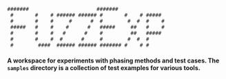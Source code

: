 ```
#######                      #######                                                  
 #       #    # ###### ###### #       #    # #####   
 #       #    #     #      #  #        #  #  #    #  
 #####   #    #    #      #   #####     ##   #    #  
 #       #    #   #      #    #         ##   #####    
 #       #    #  #      #     #        #  #  #        
 #        ####  ###### ###### ####### #    # #      
 ```

#### A workspace for experiments with phasing methods and test cases. The ```samples``` directory is a collection of test examples for various tools.
